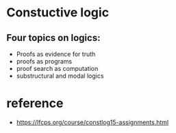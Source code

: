 # Constuctive logic

## Four topics on logics:
- Proofs as evidence for truth
- proofs as programs
- proof search as computation
- substructural and modal logics


# reference
- https://lfcps.org/course/constlog15-assignments.html
